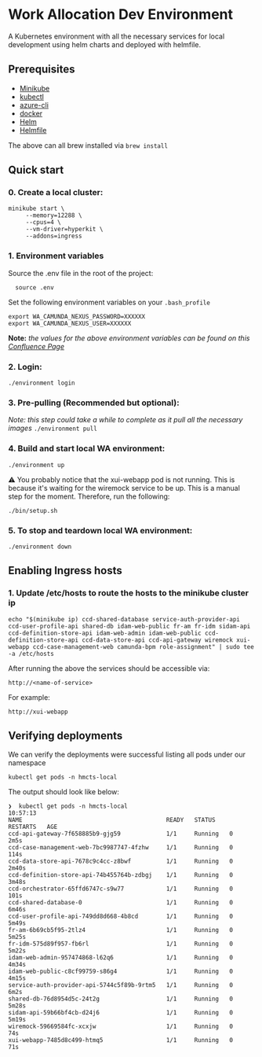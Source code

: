 # Work Allocation Dev Environment

A Kubernetes environment with all the necessary services for local development using helm charts and deployed with helmfile.

## Prerequisites

- [Minikube](https://kubernetes.io/docs/tasks/tools/install-minikube/)
- [kubectl](https://kubernetes.io/docs/tasks/tools/install-kubectl/)
- [azure-cli](https://docs.microsoft.com/en-gb/cli/azure/install-azure-cli)
- [docker](https://www.docker.com/)
- [Helm](https://helm.sh)
- [Helmfile](https://github.com/roboll/helmfile)

The above can all brew installed via `brew install`

## Quick start


### 0. Create a local cluster:

```
minikube start \
     --memory=12288 \
     --cpus=4 \
     --vm-driver=hyperkit \
     --addons=ingress
```

### 1. Environment variables

Source the .env file in the root of the project:
```
  source .env
```
Set the following environment variables on your `.bash_profile`

```
export WA_CAMUNDA_NEXUS_PASSWORD=XXXXXX
export WA_CAMUNDA_NEXUS_USER=XXXXXX
```
**Note:** _the values for the above environment variables can be found on this [Confluence Page](https://tools.hmcts.net/confluence/display/WA/Camunda+Enterprise+Licence+Key)_

### 2. Login:

  `./environment login`

### 3. Pre-pulling (Recommended but optional):
*Note: this step could take a while to complete as it pull all the necessary images*
  `./environment pull`

### 4. Build and start local WA environment:

  `./environment up`

:warning: You probably notice that the xui-webapp pod is not running. This is because it's waiting for the wiremock service to be up.
This is a manual step for the moment. Therefore, run the following:

    ./bin/setup.sh

     
### 5. To stop and teardown local WA environment:

  `./environment down`


## Enabling Ingress hosts

### 1. Update /etc/hosts to route the hosts to the minikube cluster ip

```
echo "$(minikube ip) ccd-shared-database service-auth-provider-api ccd-user-profile-api shared-db idam-web-public fr-am fr-idm sidam-api ccd-definition-store-api idam-web-admin idam-web-public ccd-definition-store-api ccd-data-store-api ccd-api-gateway wiremock xui-webapp ccd-case-management-web camunda-bpm role-assignment" | sudo tee -a /etc/hosts
```

After running the above the services should be accessible via:

`http://<name-of-service>`

For example:

`http://xui-webapp`


## Verifying deployments

We can verify the deployments were successful listing all pods under our namespace

 `kubectl get pods -n hmcts-local`

The output should look like below:

```
❯  kubectl get pods -n hmcts-local                                                                                10:57:13
NAME                                         READY   STATUS    RESTARTS   AGE
ccd-api-gateway-7f658885b9-gjg59             1/1     Running   0          2m5s
ccd-case-management-web-7bc9987747-4fzhw     1/1     Running   0          114s
ccd-data-store-api-7678c9c4cc-z8bwf          1/1     Running   0          2m40s
ccd-definition-store-api-74b455764b-zdbgj    1/1     Running   0          3m48s
ccd-orchestrator-65ffd6747c-s9w77            1/1     Running   0          101s
ccd-shared-database-0                        1/1     Running   0          6m46s
ccd-user-profile-api-749dd8d668-4b8cd        1/1     Running   0          5m49s
fr-am-6b69cb5f95-2tlz4                       1/1     Running   0          5m25s
fr-idm-575d89f957-fb6rl                      1/1     Running   0          5m22s
idam-web-admin-957474868-l62q6               1/1     Running   0          4m34s
idam-web-public-c8cf99759-s86g4              1/1     Running   0          4m15s
service-auth-provider-api-5744c5f89b-9rtm5   1/1     Running   0          6m2s
shared-db-76d8954d5c-24t2g                   1/1     Running   0          5m28s
sidam-api-59b66bf4cb-d24j6                   1/1     Running   0          5m19s
wiremock-59669584fc-xcxjw                    1/1     Running   0          74s
xui-webapp-7485d8c499-htmq5                  1/1     Running   0          71s
```
